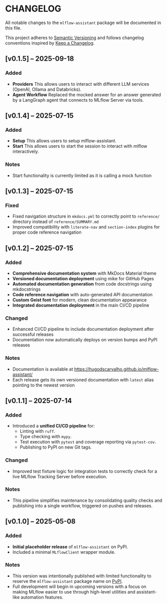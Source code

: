 # CHANGELOG

All notable changes to the `mlflow-assistant` package will be documented in this file.

This project adheres to [Semantic Versioning](https://semver.org/) and follows changelog conventions inspired by [Keep a Changelog](https://keepachangelog.com/en/1.0.0/).

## [v0.1.5] – 2025-09-18

### Added
- **Providers** This allows users to interact with different LLM services (OpenAI, Ollama and Databricks).
- **Agent Workflow** Replaced the mocked answer for an answer generated by a LangGraph agent that connects to MLflow Server via tools.

## [v0.1.4] – 2025-07-15

### Added
- **Setup** This allows users to setup mlflow-assistant.
- **Start** This allows users to start the session to interact with mlflow interactively.

### Notes
- Start functionality is currently limited as it is calling a mock function

## [v0.1.3] – 2025-07-15

### Fixed

- Fixed navigation structure in `mkdocs.yml` to correctly point to `reference/` directory instead of `reference/SUMMARY.md`
- Improved compatibility with `literate-nav` and `section-index` plugins for proper code reference navigation

## [v0.1.2] – 2025-07-15

### Added

- **Comprehensive documentation system** with MkDocs Material theme
- **Versioned documentation deployment** using mike for GitHub Pages
- **Automated documentation generation** from code docstrings using mkdocstrings
- **Code reference navigation** with auto-generated API documentation
- **Custom Geist font** for modern, clean documentation appearance
- **Integrated documentation deployment** in the main CI/CD pipeline

### Changed

- Enhanced CI/CD pipeline to include documentation deployment after successful releases
- Documentation now automatically deploys on version bumps and PyPI releases

### Notes

- Documentation is available at <https://hugodscarvalho.github.io/mlflow-assistant/>
- Each release gets its own versioned documentation with `latest` alias pointing to the newest version

## [v0.1.1] – 2025-07-14

### Added

- Introduced a **unified CI/CD pipeline** for:
  - Linting with `ruff`.
  - Type checking with `mypy`.
  - Test execution with `pytest` and coverage reporting via `pytest-cov`.
  - Publishing to PyPI on new Git tags.

### Changed

- Improved test fixture logic for integration tests to correctly check for a live MLflow Tracking Server before execution.

### Notes

- This pipeline simplifies maintenance by consolidating quality checks and publishing into a single workflow, triggered on pushes and releases.

## [v0.1.0] – 2025-05-08

### Added

- **Initial placeholder release** of `mlflow-assistant` on PyPI.
- Included a minimal `MLflowClient` wrapper module.

### Notes

- This version was intentionally published with limited functionality to reserve the `mlflow-assistant` package name on [PyPI](https://pypi.org/project/mlflow-assistant/).
- Full development will begin in upcoming versions with a focus on making MLflow easier to use through high-level utilities and assistant-like automation features.
